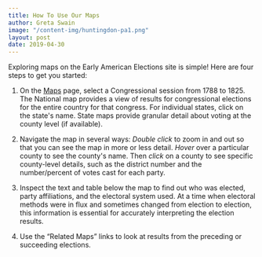 ```yaml
---
title: How To Use Our Maps
author: Greta Swain
image: "/content-img/huntingdon-pa1.png"
layout: post
date: 2019-04-30
---
```


Exploring maps on the Early American Elections site is simple! <!--more--> Here are four steps to get you started:

1. On the [Maps]({{site.url}}/maps/) page, select a Congressional session from 1788 to 1825. The National map provides a view of results for congressional elections for the entire country for that congress. For individual states, click on the state's name. State maps provide granular detail about voting at the county level (if available).

2. Navigate the map in several ways: *Double click* to zoom in and out so that you can see the map in more or less detail. *Hover* over a particular county to see the county's name. Then *click* on a county to see specific county-level details, such as the district number and the number/percent of votes cast for each party. 

3. Inspect the text and table below the map to find out who was elected, party affiliations, and the electoral system used. At a time when electoral methods were in flux and sometimes changed from election to election, this information is essential for accurately interpreting the election results. 

4. Use the “Related Maps” links to look at results from the preceding or succeeding elections.




